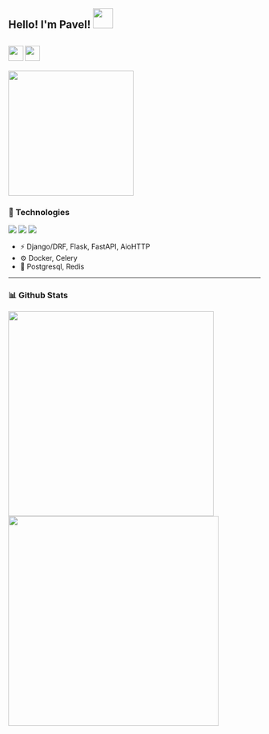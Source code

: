## Hello! I'm Pavel! <img src="https://media3.giphy.com/media/MCXpHZt0E3wuDIWUkQ/giphy.gif?cid=790b7611085a1657c7a3b3c9933d62e919a620b786919b85&rid=giphy.gif&ct=s" width="40">
<a href="https://t.me/pavel_prokhorenko" target="_blank" rel="nofollow"><img align="left" width="30px" src="https://img.icons8.com/nolan/344/telegram-app.svg"></a>
<a href="https://www.linkedin.com/in/pavel-prokhorenko-184aba239" target="_blank" rel="nofollow"><img align="left" width="30px" src="https://img.icons8.com/nolan/344/linkedin.svg"></a><br><br>
<img src="https://media.giphy.com/media/wwg1suUiTbCY8H8vIA/giphy-downsized-large.gif" width="250">
<br>
---


### 🔧 Technologies
![](https://img.shields.io/badge/Ubuntu-important?style=flat&logo=ubuntu&logoColor=white)
![](https://img.shields.io/badge/PyCharm-brightgreen?style=flat&logo=pycharm&logoColor=white)
![](https://img.shields.io/badge/Python-blue?style=flat&logo=python&logoColor=white)
-  ⚡ Django/DRF, Flask, FastAPI, AioHTTP
-  ⚙️ Docker, Celery
-  💾 Postgresql, Redis  
---

<!-- ### 👨‍💻 Frameworks
![Django](https://img.shields.io/badge/Django-2E8B57.svg?style=for-the-badge&logo=django&logoColor=white)
![Flask](https://img.shields.io/badge/Flask-black.svg?style=for-the-badge&logo=flask&logoColor=white)
![FastAPI](https://img.shields.io/badge/FastAPI-40B5AD.svg?style=for-the-badge&logo=fastapi&logoColor=black)
![AioHTTP](https://img.shields.io/badge/AioHTTP-white.svg?style=for-the-badge&logo=aiohttp&logoColor=blue)<br>


### ⚙️ Libraries and other tools
![Docker](https://img.shields.io/badge/Docker-191970.svg?style=for-the-badge&logo=docker&logoColor=white)
![Celery](https://img.shields.io/badge/Celery-228B22.svg?style=for-the-badge&logo=celery&logoColor=white)<br>


### 💽 Databases
![PostgreSQL](https://img.shields.io/badge/PostgreSQL-3498DB.svg?style=for-the-badge&logo=postgresql&logoColor=white)
![Redis](https://img.shields.io/badge/Redis-191970.svg?style=for-the-badge&logo=redis&logoColor=E74C3C)<br><br> -->


### 📊 Github Stats
<a href='https://github.com/pavelprokhorenko/github-stats-transparent'>
  <img align="center" src="https://github-readme-stats.vercel.app/api/top-langs?username=pavelprokhorenko&&hide=css,html&layout=compact&show_icons=true&count_private=true&theme=radical", width=410>
</a>
<a href='https://github.com/pavelprokhorenko/github-stats-transparent'>
  <img align="center" src="https://github-readme-stats.vercel.app/api?username=pavelprokhorenko&count_private=true&show_icons=true&count_private=true&theme=radical", width=420>
</a>
